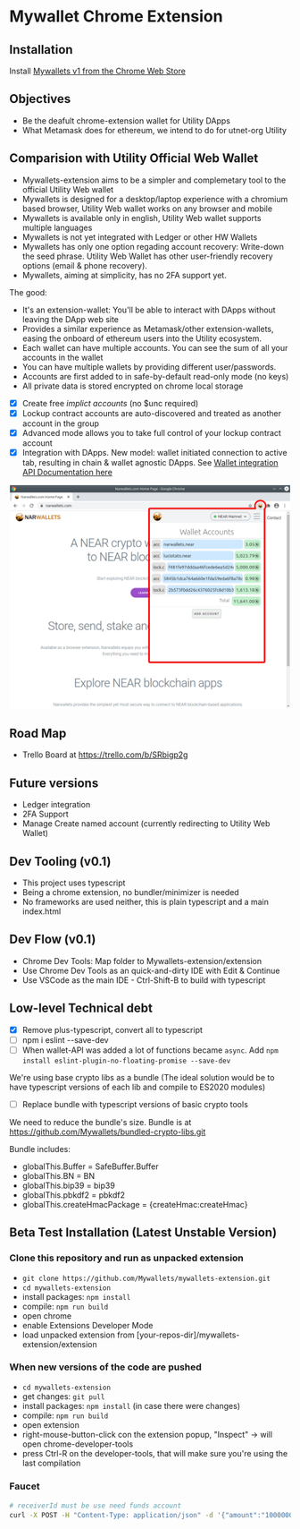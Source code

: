 # Mywallet Chrome Extension

## Installation

Install [Mywallets v1 from the Chrome Web Store](https://chrome.google.com/webstore/detail/mywallets-v1/poljcmobchfooceghefdokchdkfmlcbk)

## Objectives

* Be the deafult chrome-extension wallet for Utility DApps
* What Metamask does for ethereum, we intend to do for utnet-org Utility

## Comparision with Utility Official Web Wallet

* Mywallets-extension aims to be a simpler and complemetary tool to the official Utility Web wallet
* Mywallets is designed for a desktop/laptop experience with a chromium based browser, Utility Web wallet works on any browser and mobile
* Mywallets is available only in english, Utility Web wallet supports multiple languages
* Mywallets is not yet integrated with Ledger or other HW Wallets
* Mywallets has only one option regading account recovery: Write-down the seed phrase. Utility Web Wallet has other user-friendly recovery options (email & phone recovery).
* Mywallets, aiming at simplicity, has no 2FA support yet.

The good:

* It's an extension-wallet: You'll be able to interact with DApps without leaving the DApp web site
* Provides a similar experience as Metamask/other extension-wallets, easing the onboard of ethereum users into the Utility ecosystem.
* Each wallet can have multiple accounts. You can see the sum of all your accounts in the wallet
* You can have multiple wallets by providing different user/passwords.
* Accounts are first added to in safe-by-default read-only mode (no keys)
* All private data is stored encrypted on chrome local storage

* [x] Create free *implict accounts* (no $unc required)
* [x] Lockup contract accounts are auto-discovered and treated as another account in the group
* [x] Advanced mode allows you to take full control of your lockup contract account
* [x] Integration with DApps. New model: wallet initiated connection to active tab, resulting in chain & wallet agnostic DApps. See [Wallet integration API Documentation here](API-design.md)

![multiple accounts and total](docs/images/multiple-accounts-and-total.png)

## Road Map

* Trello Board at <https://trello.com/b/SRbigp2g>

## Future versions

* Ledger integration
* 2FA Support
* Manage Create named account (currently redirecting to Utility Web Wallet)

## Dev Tooling (v0.1)

* This project uses typescript
* Being a chrome extension, no bundler/minimizer is needed
* No frameworks are used neither, this is plain typescript and a main index.html

## Dev Flow (v0.1)

* Chrome Dev Tools: Map folder to Mywallets-extension/extension
* Use Chrome Dev Tools as an quick-and-dirty IDE with Edit & Continue
* Use VSCode as the main IDE - Ctrl-Shift-B to build with typescript

## Low-level Technical debt

* [x] Remove plus-typescript, convert all to typescript
* [ ] npm i eslint --save-dev
* [ ] When wallet-API was added a lot of functions became `async`. Add `npm install eslint-plugin-no-floating-promise --save-dev`

We're using base crypto libs as a bundle (The ideal solution would be to have typescript versions of each lib and compile to ES2020 modules)

* [ ] Replace bundle with typescript versions of basic crypto tools

We need to reduce the bundle's size. Bundle is at <https://github.com/Mywallets/bundled-crypto-libs.git>

Bundle includes:

* globalThis.Buffer = SafeBuffer.Buffer
* globalThis.BN = BN
* globalThis.bip39 = bip39
* globalThis.pbkdf2 = pbkdf2
* globalThis.createHmacPackage = {createHmac:createHmac}

## Beta Test Installation (Latest Unstable Version)

### Clone this repository and run as unpacked extension

* `git clone https://github.com/Mywallets/mywallets-extension.git`
* `cd mywallets-extension`
* install packages: `npm install`
* compile: `npm run build`
* open chrome
* enable Extensions Developer Mode
* load unpacked extension from [your-repos-dir]/mywallets-extension/extension

### When new versions of the code are pushed

* `cd mywallets-extension`
* get changes: `git pull`
* install packages: `npm install` (in case there were changes)
* compile: `npm run build`
* open extension
* right-mouse-button-click con the extension popup, "Inspect" -> will open chrome-developer-tools
* press Ctrl-R on the developer-tools, that will make sure you're using the last compilation


### Faucet

```sh
# receiverId must be use need funds account
curl -X POST -H "Content-Type: application/json" -d '{"amount":"10000000000000000000000000", "receiverId":"279d33aca5ecc79d25449ee0c90e1648030de7df9e35b3b7189a9290e1ec5da4", "contractId":"4e0375672ec30f2efe3a6c5a14ff81d37f1271c439501eac2fb445df262b2c32"}' https://unc-faucet.xyz666.org/api/faucet/tokens
```
